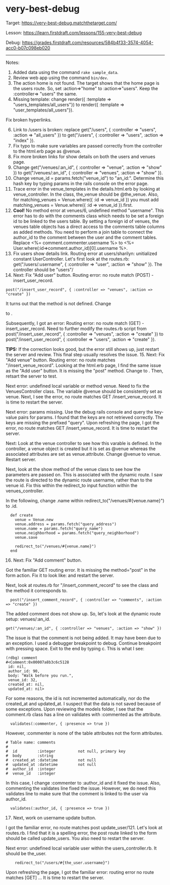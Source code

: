 # very-best-debug

Target: https://very-best-debug.matchthetarget.com/

Lesson: https://learn.firstdraft.com/lessons/155-very-best-debug

Debug: https://grades.firstdraft.com/resources/584b4f33-3574-4054-acc0-b07c098eb020

<hr>

Notes:

1. Added data using the command `rake sample_data`.
2. Review web app using the command `bin/dev`.
3. The action home is not found. The target shows that the home page is the users route. So, set :action=>"home" to :action=>"users". Keep the :controller=> "users" the same.
4. Missing template: change render({ :template => "users_templates/all_users"}) to render({ :template => "user_templates/all_users"}).

Fix broken hyperlinks.

6. Link to /users is broken: replace get("/users", { :controller => "users", :action => "all_users" }) to   get("/users", { :controller => "users", :action => "index" }). 
7. Fix typo to make sure variables are passed correctly from the controller to the html.erb page as @venue. 
8. Fix more broken links for show details on both the users and venues page.
9. Change get("/venues/:an_id", { :controller => "venue", :action => "show" }) to get("/venues/:an_id", { :controller => "venues", :action => "show" }).
10. Change venue_id = params.fetch("venue_id") to "an_id:". Determine this hash key by typing params in the rails console on the error page.
11. Trace error in the venue_templates in the details.html.erb by looking at venue_controller. In the class, the_venue should be @the_venue. Also, for matching_venues = Venue.where({ :id => venue_id }) you must add matching_venues = Venue.where({ :id => venue_id }).first. 
12. **Cool!** No method error at venues/6, undefined method "username". This error has to do with the comments class which needs to be set a foreign id to be linked to the users table. By setting a foreign id of venues, the venues table objects has a direct access to the comments table columns as added methods. You need to perform a join table to connect the author_id to the comment between the user and the comment tables. Replace <%= comment.commenter.username %> to <%= User.where(:id=>comment.author_id)[0].username %>. 
13. Fix users show details link. Routing error at users/sharilyn: unitialized constant UserController. Let's first look at the routes.rb: get("/users/:username", { :controller => "user", :action => "show" }). The controller should be "users"/
14. Next: Fix "Add user" button. Routing error: no route match (POST) - insert_user_record. 
```
post("/insert_user_record", { :controller => "venues", :action => "create" })
```

It turns out that the method is not defined. Change <form action="/insert_user_record" method=""> to <form action="/insert_user_record" method="post">. 

Subsequently, I got an error: Routing error: no route match (GET) - insert_user_record. Need to further modify the routes.rb script from   post("/insert_user_record", { :controller => "venues", :action => "create" }) to   post("/insert_user_record", { :controller => "users", :action => "create" }). 

**TIPS:** If the correction looks good, but the error still shows up, just restart the server and review. This final step usually resolves the issue.
15. Next: Fix "Add venue" button. Routing error: no route matches "/insert_venue_record". Looking at the html.erb page, I find the same issue as the "Add user" button. It is missing the "post" method. Change <form action="/insert_venue_record"> to <form action="/insert_venue_record" method="post">. Then, retsart the server to test.

Next error: undefined local variable or method venue. Need to fix the VenuesController class. The variable @venue should be consistently set as venue. Next, I see the error, no route matches GET /insert_venue_record. It is time to restart the server.

Next error: params missing. Use the debug rails console and query the key-value pairs for params. I found that the keys are not retrieved correctly. The keys are missing the prefixed "query". Upon refreshing the page, I got the error, no route matches GET /insert_venue_record. It is time to restart the server. 

Next: Look at the venue controller to see how this varable is defined. In the controller, a venue object is created but it is set as @venue whereas the associated attributes are set as venue.attribute. Change @venue to venue. Restart server. 

Next, look at the show method of the venue class to see how the parameters are passed on. This is associated with the dynamic route. I saw the route is directed to the dynamic route username, rather than to the venue id. Fix this within the redirect_to input function within the venues_controller.

In the following, change .name within redirect_to("/venues/#{venue.name}") to .id.
```
  def create
    venue = Venue.new
    venue.address = params.fetch("query_address")
    venue.name = params.fetch("query_name")
    venue.neighborhood = params.fetch("query_neighborhood")
    venue.save

    redirect_to("/venues/#{venue.name}")
  end
```

16. Next: Fix "Add comment" button.

Got the familiar GET routing error. It is missing the method="post" in the form action. Fix it to look like: <form action="/insert_comment_record" method="post"> and restart the server. 

Next, look at routes.rb for "/insert_comment_record" to see the class and the method it corresponds to.

```
  post("/insert_comment_record", { :controller => "comments", :action => "create" })
```
The added comment does not show up. So, let's look at the dynamic route setup: venues/:an_id. 

```
get("/venues/:an_id", { :controller => "venues", :action => "show" }) 
```

The issue is that the comment is not being added. It may have been due to an exception. I used a debugger breakpoint to debug. Continue breakpoint with pressing space. Exit to the end by typing c. This is what I see:

```
(rdbg) comment
#<Comment:0x00007a8b3c6c5128
 id: nil,
 author_id: 90,
 body: "Walk before you run.",
 venue_id: 32,
 created_at: nil,
 updated_at: nil>
```

For some reasons, the id is not incremented automatically, nor do the created_at and updated_at. I suspect that the data is not saved because of some exceptions. Upon reviewing the models folder, I see that the comment.rb class has a line on validates with :commented as the attribute.

```
  validates(:commenter, { :presence => true })
```

However, :commenter is none of the table attributes not the form attributes.

```
# Table name: comments
#
#  id         :integer          not null, primary key
#  body       :string
#  created_at :datetime         not null
#  updated_at :datetime         not null
#  author_id  :integer
#  venue_id   :integer
```

In this case, I change :commenter to :author_id and it fixed the issue. Also, commenting the validates line fixed the issue. However, we do need this validates line to make sure that the comment is linked to the user via author_id.

```
  validates(:author_id, { :presence => true })
```

17. Next, work on username update button.

I got the familiar error, no route matches post update_user/121. Let's look at routes.rb. I find that it is a spelling error, the post route linked to the form should be called update_users. You also need to restart the server.

Next error: undefined local variable user within the users_controller.rb. It should be the_user.

```
    redirect_to("/users/#{the_user.username}")
```

Upon refreshing the page, I got the familiar error: routing error no route matches [GET] ... It is time to restart the server. 
